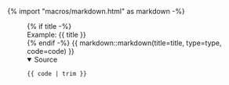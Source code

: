 {% import "macros/markdown.html" as markdown -%}

<figure aria-label="markdown">
  {% if title -%}
  <figcaption>
    Example: {{ title }}
  </figcaption>
  {% endif -%}
  {{ markdown::markdown(title=title, type=type, code=code) }}
  <details aria-label="source" open>
    <summary>Source</summary>

```{{ type }}
{{ code | trim }}
```

</details>
</figure>
